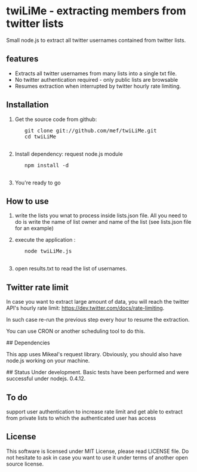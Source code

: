 # twiLiMe - extracting members from twitter lists

Small node.js to extract all twitter usernames contained from twitter lists.

## features
* Extracts all twitter usernames from many lists into a single txt file.
* No twitter authentication required - only public lists are browsable
* Resumes extraction when interrupted by twitter hourly rate limiting.

## Installation

1. Get the source code from github:
    <pre>
      git clone git://github.com/mef/twiLiMe.git 
      cd twiLiMe
    </pre>

2. Install dependency: request node.js module
    <pre>
      npm install -d
    </pre>

3. You're ready to go

## How to use

1. write the lists you wnat to process inside lists.json file. All you need to do is write the name of list owner and name of the list (see lists.json file for an example)

2. execute the application :
    <pre>
      node twiLiMe.js
    </pre>

3. open results.txt to read the list of usernames.

## Twitter rate limit

In case you want to extract large amount of data, you will reach the twitter API's hourly rate limit: https://dev.twitter.com/docs/rate-limiting.

In such case re-run the previous step every hour to resume the extraction.

You can use CRON or another scheduling tool to do this.

## Dependencies

This app uses Mikeal's request library. Obviously, you should also have node.js working on your machine.

## Status
Under development. Basic tests have been performed and were successful under nodejs. 0.4.12.

## To do
support user authentication to increase rate limit and get able to extract from private lists to which the authenticated user has access

## License

This software is licensed under MIT License, please read LICENSE file. Do not hesitate to ask in case you want to use it under terms of another open source license.



